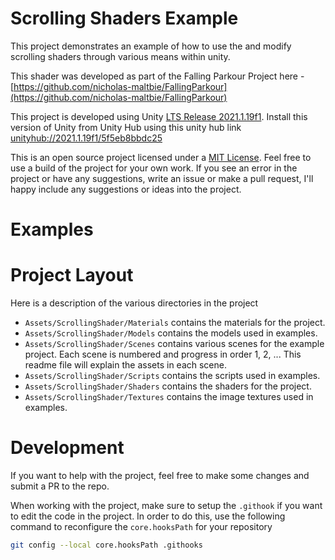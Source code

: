 # Scrolling Shaders Example

This project demonstrates an example of how to use the and modify scrolling shaders through various means within unity.

This shader was developed as part of the Falling Parkour Project here -
[https://github.com/nicholas-maltbie/FallingParkour](https://github.com/nicholas-maltbie/FallingParkour)

This project is developed using Unity  [LTS Release 2021.1.19f1](https://unity3d.com/unity/whats-new/2021.1.19).
Install this version of Unity from Unity Hub using this unity hub link
[unityhub://2021.1.19f1/5f5eb8bbdc25](unityhub://2021.1.19f1/5f5eb8bbdc25)

This is an open source project licensed under a [MIT License](LICENSE.txt). Feel free to use a build of the project for
your own work. If you see an error in the project or have any suggestions, write an issue or make a pull request, I'll
happy include any suggestions or ideas into the project. 

# Examples

# Project Layout

Here is a description of the various directories in the project
* `Assets/ScrollingShader/Materials` contains the materials for the project.
* `Assets/ScrollingShader/Models` contains the models used in examples.
* `Assets/ScrollingShader/Scenes` contains various scenes for the example project. Each scene is numbered and progress in order
  1, 2, ... This readme file will explain the assets in each scene.
* `Assets/ScrollingShader/Scripts` contains the scripts used in examples.
* `Assets/ScrollingShader/Shaders` contains the shaders for the project.
* `Assets/ScrollingShader/Textures` contains the image textures used in examples.

# Development

If you want to help with the project, feel free to make some changes and submit a PR to the repo.

When working with the project, make sure to setup the `.githook` if you want to edit the code in the project. In order
to do this, use the following command to reconfigure the `core.hooksPath` for your repository

```bash
git config --local core.hooksPath .githooks
```
